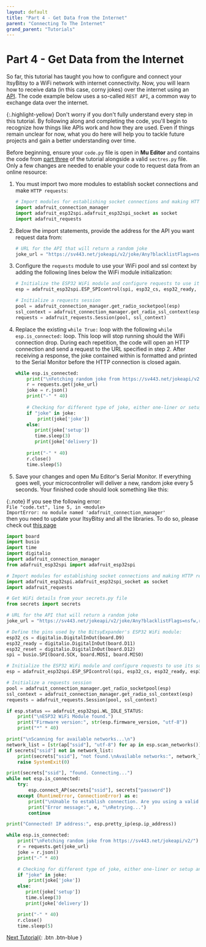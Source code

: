 ```yaml
---
layout: default
title: "Part 4 - Get Data from the Internet"
parent: "Connecting To The Internet"
grand_parent: "Tutorials"
---
```


# Part 4 - Get Data from the Internet

So far, this tutorial has taught you how to configure and connect your ItsyBitsy to a WiFi network with internet connectivity. Now, you will learn how to receive data (in this case, corny jokes) over the internet using an [API](../../glossary/glossary). The code example below uses a so-called `REST API`, a common way to exchange data over the internet.

{:.highlight-yellow}
Don't worry if you don't fully understand every step in this tutorial.  By following along and completing the code, you'll begin to recognize  how things like APIs work and how they are used. Even if things remain  unclear for now, what you do here will help you to tackle future  projects and gain a better understanding over time.

Before beginning, ensure your `code.py` file is open in **Mu Editor** and contains the code from [part three](part-3) of the tutorial alongside a valid `sectres.py` file. Only a few changes are needed to enable your code to request data from an online resource:

1. You must import two more modules to establish socket connections and make `HTTP requests`:
   ```python
   # Import modules for establishing socket connections and making HTTP requests
   import adafruit_connection_manager
   import adafruit_esp32spi.adafruit_esp32spi_socket as socket
   import adafruit_requests
   ```

2. Below the import statements, provide the address for the API you want request data from:
   ```python
   # URL for the API that will return a random joke
   joke_url = "https://sv443.net/jokeapi/v2/joke/Any?blacklistFlags=nsfw,religious,political,racist,sexist,explicit"
   ```

3. Configure the `requests` module to use your WiFi pool and ssl context by adding the following lines below the WiFi module initialization:
   ```python
   # Initialize the ESP32 WiFi module and configure requests to use its sockets
   esp = adafruit_esp32spi.ESP_SPIcontrol(spi, esp32_cs, esp32_ready, esp32_reset)
   
   # Initialize a requests session
   pool = adafruit_connection_manager.get_radio_socketpool(esp)
   ssl_context = adafruit_connection_manager.get_radio_ssl_context(esp)
   requests = adafruit_requests.Session(pool, ssl_context)
   ```

4. Replace the existing `while True:` loop with the following `while esp.is_connected:` loop. This loop will stop running should the WiFi connection drop. During each repetition, the code will open an HTTP connection and send a request to the URL specified in step 2. After receiving a response, the joke contained within is formatted and printed to the Serial Monitor before the HTTP connection is closed again.

   ```python
   while esp.is_connected:
       print("\nFetching random joke from https://sv443.net/jokeapi/v2/")
       r = requests.get(joke_url)
       joke = r.json()
       print("-" * 40)
            
       # Checking for different type of joke, either one-liner or setup and delivery joke
       if "joke" in joke:
           print(joke['joke'])
       else:
          print(joke['setup'])
          time.sleep(3)
          print(joke['delivery'])
      
       print("-" * 40)
       r.close()
       time.sleep(5)
   ```

5. Save your changes and open Mu Editor's Serial Monitor. If everything goes well, your microcontroller will deliver a new, random joke every 5 seconds. Your finished code should look something like this:

{:.note}
   If you see the following error:    
   `File "code.txt", line 5, in <module>`  
   `ImportError: no module named 'adafruit_connection_manager'`  
    then you need to update your ItsyBitsy and all the libraries. To do so, please check out [this page](../../support/index)  


   ```python
   import board
   import busio
   import time
   import digitalio
   import adafruit_connection_manager
   from adafruit_esp32spi import adafruit_esp32spi
   
   # Import modules for establishing socket connections and making HTTP requests
   import adafruit_esp32spi.adafruit_esp32spi_socket as socket
   import adafruit_requests
   
   # Get WiFi details from your secrets.py file
   from secrets import secrets
   
   # URL for the API that will return a random joke
   joke_url = "https://sv443.net/jokeapi/v2/joke/Any?blacklistFlags=nsfw,religious,political,racist,sexist,explicit"
   
   # Define the pins used by the BitsyExpander's ESP32 WiFi module:
   esp32_cs = digitalio.DigitalInOut(board.D9)
   esp32_ready = digitalio.DigitalInOut(board.D11)
   esp32_reset = digitalio.DigitalInOut(board.D12)
   spi = busio.SPI(board.SCK, board.MOSI, board.MISO)
   
   # Initialize the ESP32 WiFi module and configure requests to use its sockets
   esp = adafruit_esp32spi.ESP_SPIcontrol(spi, esp32_cs, esp32_ready, esp32_reset)
   
   # Initialize a requests session
   pool = adafruit_connection_manager.get_radio_socketpool(esp)
   ssl_context = adafruit_connection_manager.get_radio_ssl_context(esp)
   requests = adafruit_requests.Session(pool, ssl_context)
   
   if esp.status == adafruit_esp32spi.WL_IDLE_STATUS:
       print("\nESP32 WiFi Module found.")
       print("Firmware version:", str(esp.firmware_version, "utf-8"))
       print("*" * 40)
   
   print("\nScanning for available networks...\n")
   network_list = [str(ap["ssid"], "utf-8") for ap in esp.scan_networks()]
   if secrets["ssid"] not in network_list:
       print(secrets["ssid"], "not found.\nAvailable networks:", network_list)
       raise SystemExit(0)
   
   print(secrets["ssid"], "found. Connecting...")
   while not esp.is_connected:
       try:
           esp.connect_AP(secrets["ssid"], secrets["password"])
       except (RuntimeError, ConnectionError) as e:
           print("\nUnable to establish connection. Are you using a valid password?")
           print("Error message:", e, "\nRetrying...")
           continue
   
   print("Connected! IP address:", esp.pretty_ip(esp.ip_address))
   
   while esp.is_connected:
       print("\nFetching random joke from https://sv443.net/jokeapi/v2/")
       r = requests.get(joke_url)
       joke = r.json()
       print("-" * 40)
   
       # Checking for different type of joke, either one-liner or setup and delivery joke
       if "joke" in joke:
           print(joke['joke'])
       else:
          print(joke['setup'])
          time.sleep(3)
          print(joke['delivery'])
   
       print("-" * 40)
       r.close()
       time.sleep(5)
   ```

[Next Tutorial](../assembling-custom-components/){: .btn .btn-blue }
